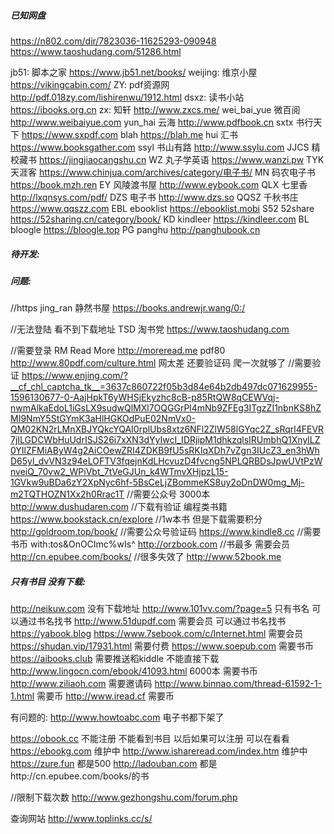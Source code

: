 ##### 已知网盘
https://n802.com/dir/7823036-11625293-090948
https://www.taoshudang.com/51286.html

jb51:       脚本之家  https://www.jb51.net/books/
weijing:    维京小屋    https://vikingcabin.com/
ZY:    pdf资源网  http://pdf.018zy.com/lishirenwu/1912.html
dsxz:       读书小站  https://ibooks.org.cn
zx:         知轩  http://www.zxcs.me/
wei_bai_yue 微百阅 http://www.weibaiyue.com
yun_hai     云海  http://www.pdfbook.cn
sxtx        书行天下 https://www.sxpdf.com
blah        https://blah.me
hui         汇书  https://www.booksgather.com
ssyl        书山有路  http://www.ssylu.com
JJCS        精校藏书  https://jingjiaocangshu.cn
WZ          丸子学英语   https://www.wanzi.pw
TYK         天涯客     https://www.chinjua.com/archives/category/电子书/
MN          码农电子书   https://book.mzh.ren
EY          风陵渡书屋  http://www.eybook.com
QLX         七里香     http://lxqnsys.com/pdf/
DZS         电子书     http://www.dzs.so
QQSZ        千秋书庄    https://www.qqszz.com
EBL         ebooklist    https://ebooklist.mobi
S52         52share     https://52sharing.cn/category/book/
KD          kindleer    https://kindleer.com
BL          bloogle   https://bloogle.top
PG          panghu      http://panghubook.cn

##### 待开发:

##### 问题:
//https
jing_ran    静然书屋 https://books.andrewjr.wang/0:/

//无法登陆 看不到下载地址
TSD         淘书党     https://www.taoshudang.com

//需要登录
RM          Read More http://moreread.me
pdf80       http://www.80pdf.com/culture.html  网太差 还要验证码 爬一次就够了
//需要验证
https://www.enjing.com/?__cf_chl_captcha_tk__=3637c860722f05b3d84e64b2db497dc071629955-1596130677-0-AajHpkT6yWHSjEkyzhc8cB-p85RtQW8qCEWVqj-nwmAlkaEdoL1iGsLX9sudwQlMXl7OQGGrPl4mNb9ZFEg3ITgzZI1nbnKS8hZMI9NmY5StGYmK3aHlHGKOdPuE02NmVx0-QM02KN2rLMnXBJYQkcYQAI0rplUbs8xtz6NFl2ZlW58lGYqc2Z_sRqrl4FEVR7jILGDCWbHuUdrISJS26i7xXN3dYyIwcI_IDRjipM1dhkzqlsIRUmbhQ1XnylLZ0YIlZFMiAByW4g2AiCOewZRI4ZDKB9fU5sRKIqXDh7vZgn3IUcZ3_en3hWhD65yl_dvVN3z94eLOFTV3fqejnKdLHcvuzD4fvcng5NPLQRBDsJpwUVtPzWnveiQ_70vw2_WPiVbt_7tVeGJUn_k4WTmvXHjpzL15-1GVkw9uBDa6zY2XpNyc6hf-5BsCeLjZBommeKS8uy2oDnDW0mg_Mj-m2TQTHOZN1Xx2h0Rrac1T
//需要公众号  3000本
http://www.dushudaren.com
//下载有验证 编程类书籍
https://www.bookstack.cn/explore
//1w本书 但是下载需要积分
http://goldroom.top/book/
//需要公众号验证码
https://www.kindle8.cc
//需要书币
with:tos&OnOCImc%wIs^
http://orzbook.com
//书最多 需要会员
http://cn.epubee.com/books/
//很多失效了
http://www.52book.me

##### 只有书目 没有下载:
http://neikuw.com               没有下载地址
http://www.101vv.com/?page=5    只有书名 可以通过书名找书
http://www.51dupdf.com          需要会员 可以通过书名找书
https://yabook.blog
https://www.7sebook.com/c/Internet.html 需要会员
https://shudan.vip/17931.html   需要付费
https://www.soepub.com          需要书币
https://aibooks.club            需要推送稻kiddle 不能直接下载
http://www.lingocn.com/ebook/41093.html     6000本 需要书币
http://www.ziliaoh.com          需要邀请码
http://www.binnao.com/thread-61592-1-1.html     需要币
http://www.iread.cf             需要币

有问题的:
http://www.howtoabc.com     电子书都下架了

https://obook.cc    不能注册 不能看到书目 以后如果可以注册 可以在看看
https://ebookg.com  维护中
http://www.ishareread.com/index.htm  维护中
https://zure.fun    都是500
http://ladouban.com 都是http://cn.epubee.com/books/的书

//限制下载次数
http://www.gezhongshu.com/forum.php


查询网站
http://www.toplinks.cc/s/